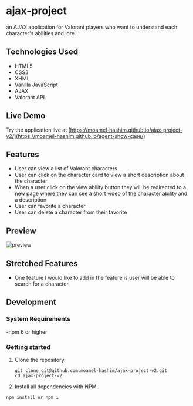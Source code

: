# ajax-project

an AJAX application for Valorant players who want to understand each character's abilities and lore.

## Technologies Used

- HTML5
- CSS3
- XHML
- Vanilla JavaScript
- AJAX
- Valorant API

## Live Demo
Try the application live at [https://moamel-hashim.github.io/ajax-project-v2/](https://moamel-hashim.github.io/agent-show-case/)

## Features
- User can view a list of Valorant characters 
- User can click on the character card to view a short description about the character
- When a user click on the view ability button they will be redirected to a new page where they can see a short video of the character ability and a description
- User can favorite a character 
- User can delete a character from their favorite 

## Preview 
![preview](https://user-images.githubusercontent.com/90476994/170389988-27f91c1a-ba6b-4109-b4f2-a485eb1b391b.gif)

## Stretched Features
- One feature I would like to add in the feature is user will be able to search for a character.

## Development

### System Requirements

-npm 6 or higher

### Getting started
1. Clone the repository.
   ```shell
   git clone git@github.com:moamel-hashim/ajax-project-v2.git 
   cd ajax-project-v2
   ```
 2. Install all dependencies with NPM.
   ```shell
   npm install or npm i
   ```
